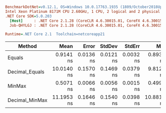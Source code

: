 ``` ini

BenchmarkDotNet=v0.12.1, OS=Windows 10.0.17763.1935 (1809/October2018Update/Redstone5), VM=Hyper-V
Intel Xeon Platinum 8171M CPU 2.60GHz, 1 CPU, 2 logical and 2 physical cores
.NET Core SDK=5.0.203
  [Host]     : .NET Core 2.1.28 (CoreCLR 4.6.30015.01, CoreFX 4.6.30015.01), X64 RyuJIT
  Job-QHYLGJ : .NET Core 2.1.28 (CoreCLR 4.6.30015.01, CoreFX 4.6.30015.01), X64 RyuJIT

Runtime=.NET Core 2.1  Toolchain=netcoreapp21  

```
|         Method |       Mean |     Error |    StdDev |    StdErr |        Min |        Max |     Median | Ratio | MannWhitney(5%) | RatioSD |
|--------------- |-----------:|----------:|----------:|----------:|-----------:|-----------:|-----------:|------:|---------------- |--------:|
|         Equals |  0.9141 ns | 0.0136 ns | 0.0121 ns | 0.0032 ns |  0.8933 ns |  0.9308 ns |  0.9188 ns |  1.00 |            Base |    0.00 |
| Decimal_Equals | 10.0140 ns | 0.1570 ns | 0.1469 ns | 0.0379 ns |  9.8122 ns | 10.2907 ns | 10.0251 ns | 10.96 |          Slower |    0.27 |
|         MinMax |  0.5071 ns | 0.0066 ns | 0.0056 ns | 0.0015 ns |  0.4994 ns |  0.5206 ns |  0.5066 ns |  0.56 |          Faster |    0.01 |
| Decimal_MinMax | 11.1953 ns | 0.1646 ns | 0.1540 ns | 0.0398 ns | 10.8817 ns | 11.4117 ns | 11.2412 ns | 12.27 |          Slower |    0.18 |
